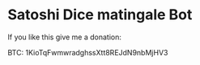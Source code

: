 Satoshi Dice matingale Bot
==================================================

If you like this give me a donation:

BTC: 1KioTqFwmwradghssXtt8REJdN9nbMjHV3

